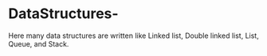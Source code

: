 # DataStructures-
Here many data structures are written like Linked list, Double linked list, List, Queue, and Stack.

